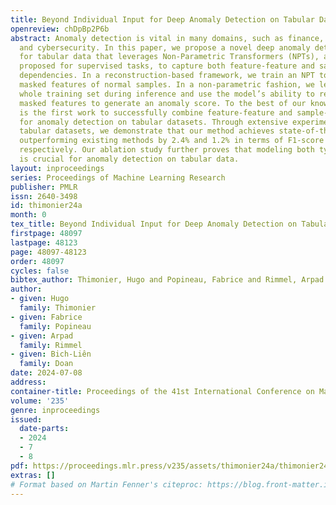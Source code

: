 ```yaml
---
title: Beyond Individual Input for Deep Anomaly Detection on Tabular Data
openreview: chDpBp2P6b
abstract: Anomaly detection is vital in many domains, such as finance, healthcare,
  and cybersecurity. In this paper, we propose a novel deep anomaly detection method
  for tabular data that leverages Non-Parametric Transformers (NPTs), a model initially
  proposed for supervised tasks, to capture both feature-feature and sample-sample
  dependencies. In a reconstruction-based framework, we train an NPT to reconstruct
  masked features of normal samples. In a non-parametric fashion, we leverage the
  whole training set during inference and use the model’s ability to reconstruct the
  masked features to generate an anomaly score. To the best of our knowledge, this
  is the first work to successfully combine feature-feature and sample-sample dependencies
  for anomaly detection on tabular datasets. Through extensive experiments on 31 benchmark
  tabular datasets, we demonstrate that our method achieves state-of-the-art performance,
  outperforming existing methods by 2.4% and 1.2% in terms of F1-score and AUROC,
  respectively. Our ablation study further proves that modeling both types of dependencies
  is crucial for anomaly detection on tabular data.
layout: inproceedings
series: Proceedings of Machine Learning Research
publisher: PMLR
issn: 2640-3498
id: thimonier24a
month: 0
tex_title: Beyond Individual Input for Deep Anomaly Detection on Tabular Data
firstpage: 48097
lastpage: 48123
page: 48097-48123
order: 48097
cycles: false
bibtex_author: Thimonier, Hugo and Popineau, Fabrice and Rimmel, Arpad and Doan, Bich-Li\^{e}n
author:
- given: Hugo
  family: Thimonier
- given: Fabrice
  family: Popineau
- given: Arpad
  family: Rimmel
- given: Bich-Liên
  family: Doan
date: 2024-07-08
address:
container-title: Proceedings of the 41st International Conference on Machine Learning
volume: '235'
genre: inproceedings
issued:
  date-parts:
  - 2024
  - 7
  - 8
pdf: https://proceedings.mlr.press/v235/assets/thimonier24a/thimonier24a.pdf
extras: []
# Format based on Martin Fenner's citeproc: https://blog.front-matter.io/posts/citeproc-yaml-for-bibliographies/
---
```

